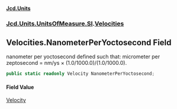 #### [Jcd.Units](index.md 'index')

### [Jcd.Units.UnitsOfMeasure.SI](Jcd.Units.UnitsOfMeasure.SI.md 'Jcd.Units.UnitsOfMeasure.SI').[Velocities](Velocities.md 'Jcd.Units.UnitsOfMeasure.SI.Velocities')

## Velocities.NanometerPerYoctosecond Field

nanometer per yoctosecond defined such that: micrometer per zeptosecond = nm/ys × (1.0/1000.0)/(1.0/1000.0).

```csharp
public static readonly Velocity NanometerPerYoctosecond;
```

#### Field Value

[Velocity](Velocity.md 'Jcd.Units.UnitTypes.Velocity')